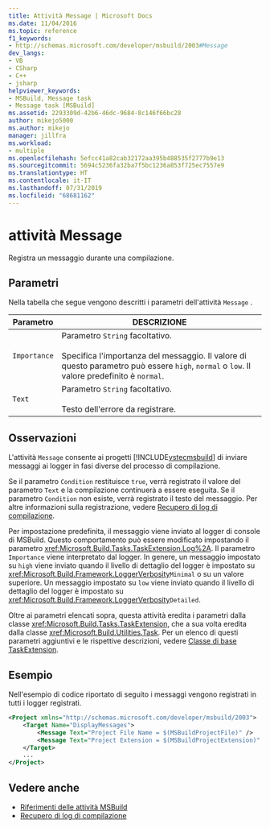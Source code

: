```yaml
---
title: Attività Message | Microsoft Docs
ms.date: 11/04/2016
ms.topic: reference
f1_keywords:
- http://schemas.microsoft.com/developer/msbuild/2003#Message
dev_langs:
- VB
- CSharp
- C++
- jsharp
helpviewer_keywords:
- MSBuild, Message task
- Message task [MSBuild]
ms.assetid: 2293309d-42b6-46dc-9684-8c146f66bc28
author: mikejo5000
ms.author: mikejo
manager: jillfra
ms.workload:
- multiple
ms.openlocfilehash: 5efcc41a82cab32172aa395b488535f2777b9e13
ms.sourcegitcommit: 5694c5236fa32ba7f5bc1236a853f725ec7557e9
ms.translationtype: HT
ms.contentlocale: it-IT
ms.lasthandoff: 07/31/2019
ms.locfileid: "68681162"
---
```

# <a name="message-task"></a>attività Message
Registra un messaggio durante una compilazione.

## <a name="parameters"></a>Parametri
 Nella tabella che segue vengono descritti i parametri dell'attività `Message` .

|Parametro|DESCRIZIONE|
|---------------|-----------------|
|`Importance`|Parametro `String` facoltativo.<br /><br /> Specifica l'importanza del messaggio. Il valore di questo parametro può essere `high`, `normal` o `low`. Il valore predefinito è `normal`.|
|`Text`|Parametro `String` facoltativo.<br /><br /> Testo dell'errore da registrare.|

## <a name="remarks"></a>Osservazioni
 L'attività `Message` consente ai progetti [!INCLUDE[vstecmsbuild](../extensibility/internals/includes/vstecmsbuild_md.md)] di inviare messaggi ai logger in fasi diverse del processo di compilazione.

 Se il parametro `Condition` restituisce `true`, verrà registrato il valore del parametro `Text` e la compilazione continuerà a essere eseguita. Se il parametro `Condition` non esiste, verrà registrato il testo del messaggio. Per altre informazioni sulla registrazione, vedere [Recupero di log di compilazione](../msbuild/obtaining-build-logs-with-msbuild.md).

 Per impostazione predefinita, il messaggio viene inviato al logger di console di MSBuild. Questo comportamento può essere modificato impostando il parametro <xref:Microsoft.Build.Tasks.TaskExtension.Log%2A>. Il parametro `Importance` viene interpretato dal logger. In genere, un messaggio impostato su `high` viene inviato quando il livello di dettaglio del logger è impostato su <xref:Microsoft.Build.Framework.LoggerVerbosity>`Minimal` o su un valore superiore. Un messaggio impostato su `low` viene inviato quando il livello di dettaglio del logger è impostato su <xref:Microsoft.Build.Framework.LoggerVerbosity>`Detailed`.

 Oltre ai parametri elencati sopra, questa attività eredita i parametri dalla classe <xref:Microsoft.Build.Tasks.TaskExtension>, che a sua volta eredita dalla classe <xref:Microsoft.Build.Utilities.Task>. Per un elenco di questi parametri aggiuntivi e le rispettive descrizioni, vedere [Classe di base TaskExtension](../msbuild/taskextension-base-class.md).

## <a name="example"></a>Esempio
 Nell'esempio di codice riportato di seguito i messaggi vengono registrati in tutti i logger registrati.

```xml
<Project xmlns="http://schemas.microsoft.com/developer/msbuild/2003">
    <Target Name="DisplayMessages">
        <Message Text="Project File Name = $(MSBuildProjectFile)" />
        <Message Text="Project Extension = $(MSBuildProjectExtension)" />
    </Target>
    ...
</Project>
```

## <a name="see-also"></a>Vedere anche
- [Riferimenti delle attività MSBuild](../msbuild/msbuild-task-reference.md)
- [Recupero di log di compilazione](../msbuild/obtaining-build-logs-with-msbuild.md)